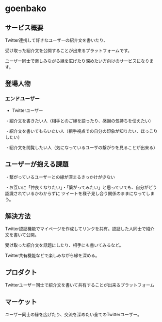 # goenbako

## サービス概要
Twitter連携して好きなユーザーの紹介文を書いたり、

受け取った紹介文を公開することが出来るプラットフォームです。

ユーザー同士で楽しみながら縁を広げたり深めたい方向けのサービスになります。

## 登場人物

### エンドユーザー
- Twitterユーザー

・紹介文を書きたい人（相手とのご縁を語ったり、感謝の気持ちを伝えたい）

・紹介文を書いてもらいたい人（相手視点での自分の印象が知りたい、ほっこりしたい）

・紹介文を閲覧したい人（気になっているユーザの繫がりを見ることが出来る）


## ユーザーが抱える課題

・繫がっているユーザーとの縁が深まるきっかけが少ない

・お互いに「仲良くなりたい」・「繋がってみたい」と思っていても、自分がどう認識されているかわからずに
 ツイートを様子見し合う関係のままになってしまう。

## 解決方法

Twitter認証機能でマイページを作成してリンクを共有。認証した人同士で紹介文を書いて公開。

受け取った紹介文を話題にしたり、相手にも書いてみるなど。

Twitter共有機能などで楽しみながら縁を深める。

## プロダクト

Twitterユーザー同士で紹介文を書いて共有することが出来るプラットフォーム


## マーケット

ユーザー同士の縁を広げたり、交流を深めたい全てのTwitterユーザー。
